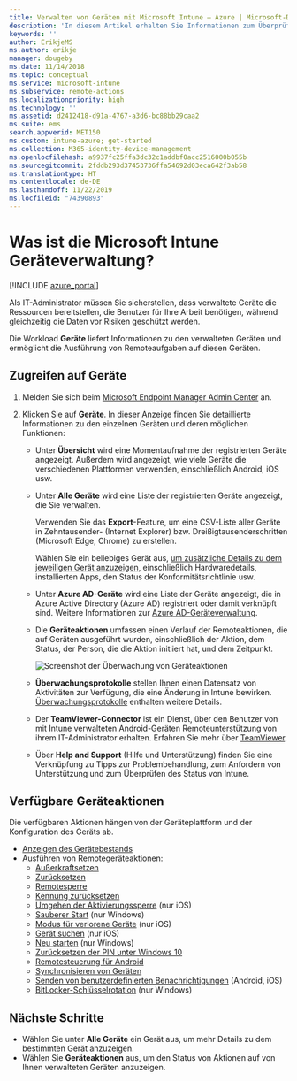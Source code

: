 ```yaml
---
title: Verwalten von Geräten mit Microsoft Intune – Azure | Microsoft-Dokumentation
description: 'In diesem Artikel erhalten Sie Informationen zum Überprüfen der von Ihnen verwalteten Geräte mit Microsoft Intune. Die folgenden Aspekte werden behandelt: Exportieren einer Geräteliste im CSV-Format, Anzeigen Ihrer mit Azure Active Directory verknüpften Geräte, Überprüfen eines Änderungsprotokolls der Aktionen auf dem Gerät, Verwenden des TeamViewer-Connectors, damit IT-Administratoren Fehler auf Android-Geräten über eine Remoteverbindung behandeln können, und Anzeigen aller Aktionen, die auf dem Gerät ausgeführt werden können.'
keywords: ''
author: ErikjeMS
ms.author: erikje
manager: dougeby
ms.date: 11/14/2018
ms.topic: conceptual
ms.service: microsoft-intune
ms.subservice: remote-actions
ms.localizationpriority: high
ms.technology: ''
ms.assetid: d2412418-d91a-4767-a3d6-bc88bb29caa2
ms.suite: ems
search.appverid: MET150
ms.custom: intune-azure; get-started
ms.collection: M365-identity-device-management
ms.openlocfilehash: a9937fc25ffa3dc32c1addbf0acc2516000b055b
ms.sourcegitcommit: 2fddb293d37453736ffa54692d03eca642f3ab58
ms.translationtype: HT
ms.contentlocale: de-DE
ms.lasthandoff: 11/22/2019
ms.locfileid: "74390893"
---
```

# <a name="what-is-microsoft-intune-device-management"></a>Was ist die Microsoft Intune Geräteverwaltung?

[!INCLUDE [azure_portal](../includes/azure_portal.md)]

Als IT-Administrator müssen Sie sicherstellen, dass verwaltete Geräte die Ressourcen bereitstellen, die Benutzer für Ihre Arbeit benötigen, während gleichzeitig die Daten vor Risiken geschützt werden.

Die Workload **Geräte** liefert Informationen zu den verwalteten Geräten und ermöglicht die Ausführung von Remoteaufgaben auf diesen Geräten.

## <a name="get-to-your-devices"></a>Zugreifen auf Geräte

1. Melden Sie sich beim [Microsoft Endpoint Manager Admin Center](https://go.microsoft.com/fwlink/?linkid=2109431) an.
3. Klicken Sie auf **Geräte**. In dieser Anzeige finden Sie detaillierte Informationen zu den einzelnen Geräten und deren möglichen Funktionen:

   - Unter **Übersicht** wird eine Momentaufnahme der registrierten Geräte angezeigt. Außerdem wird angezeigt, wie viele Geräte die verschiedenen Plattformen verwenden, einschließlich Android, iOS usw.
   - Unter **Alle Geräte** wird eine Liste der registrierten Geräte angezeigt, die Sie verwalten.

     Verwenden Sie das **Export**-Feature, um eine CSV-Liste aller Geräte in Zehntausender- (Internet Explorer) bzw. Dreißigtausenderschritten (Microsoft Edge, Chrome) zu erstellen.

     Wählen Sie ein beliebiges Gerät aus, [um zusätzliche Details zu dem jeweiligen Gerät anzuzeigen](device-inventory.md), einschließlich Hardwaredetails, installierten Apps, den Status der Konformitätsrichtlinie usw.

   - Unter **Azure AD-Geräte** wird eine Liste der Geräte angezeigt, die in Azure Active Directory (Azure AD) registriert oder damit verknüpft sind. Weitere Informationen zur [Azure AD-Geräteverwaltung](https://docs.microsoft.com/azure/active-directory/device-management-introduction).
   - Die **Geräteaktionen** umfassen einen Verlauf der Remoteaktionen, die auf Geräten ausgeführt wurden, einschließlich der Aktion, dem Status, der Person, die die Aktion initiiert hat, und dem Zeitpunkt.

     ![Screenshot der Überwachung von Geräteaktionen](./media/device-management/monitor-device-actions.png)

   - **Überwachungsprotokolle** stellen Ihnen einen Datensatz von Aktivitäten zur Verfügung, die eine Änderung in Intune bewirken. [Überwachungsprotokolle](../fundamentals/monitor-audit-logs.md) enthalten weitere Details.
   - Der **TeamViewer-Connector** ist ein Dienst, über den Benutzer von mit Intune verwalteten Android-Geräten Remoteunterstützung von ihrem IT-Administrator erhalten. Erfahren Sie mehr über [TeamViewer](teamviewer-support.md).
   - Über **Help and Support** (Hilfe und Unterstützung) finden Sie eine Verknüpfung zu Tipps zur Problembehandlung, zum Anfordern von Unterstützung und zum Überprüfen des Status von Intune.

## <a name="available-device-actions"></a>Verfügbare Geräteaktionen
Die verfügbaren Aktionen hängen von der Geräteplattform und der Konfiguration des Geräts ab.

- [Anzeigen des Gerätebestands](device-inventory.md)
- Ausführen von Remotegeräteaktionen:
  - [Außerkraftsetzen](devices-wipe.md#retire)
  - [Zurücksetzen](devices-wipe.md#wipe)
  - [Remotesperre](device-remote-lock.md)
  - [Kennung zurücksetzen](device-passcode-reset.md)
  - [Umgehen der Aktivierungssperre](device-activation-lock-bypass.md) (nur iOS)
  - [Sauberer Start](device-fresh-start.md) (nur Windows)
  - [Modus für verlorene Geräte](device-lost-mode.md) (nur iOS)
  - [Gerät suchen](device-locate.md) (nur iOS)
  - [Neu starten](device-restart.md) (nur Windows)
  - [Zurücksetzen der PIN unter Windows 10](device-windows-pin-reset.md)
  - [Remotesteuerung für Android](teamviewer-support.md)
  - [Synchronisieren von Geräten](device-sync.md)
  - [Senden von benutzerdefinierten Benachrichtigungen](custom-notifications.md#send-a-custom-notification-to-a-single-device) (Android, iOS)
  - [BitLocker-Schlüsselrotation](../protect/encrypt-devices.md#rotate-bitlocker-recovery-keys) (nur Windows)

## <a name="next-steps"></a>Nächste Schritte

- Wählen Sie unter **Alle Geräte** ein Gerät aus, um mehr Details zu dem bestimmten Gerät anzuzeigen.
- Wählen Sie **Geräteaktionen** aus, um den Status von Aktionen auf von Ihnen verwalteten Geräten anzuzeigen.
